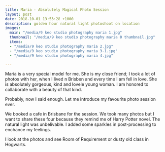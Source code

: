 ```yaml
---
title: Maria - Absolutely Magical Photo Session
layout: post
date: 2018-10-01 13:53:28 +1000
description: golden hour natural light photoshoot on location
images:
  main: "/media/9 keo studio photography maria 1.jpg"
  thumbnail: "/media/9 keo studio photography maria 0 thumbnail.jpg"
  items:
  - "/media/9 keo studio photography maria 2.jpg"
  - "/media/9 keo studio photography maria 3-1.jpg"
  - "/media/9 keo studio photography maria 4.jpg"

---
```

Maria is a very special model for me. She is my close friend; I took a lot of photos with her, when I lived n Brisben and every time I am fell in love. She is absolutely gorgeous, kind and lovele young woman. I am honored to collaborate with a beauty of that kind. 

Probably, now I said enough. Let me introduce my favourite photo session ever.

We booked a cafe in Brisbane for the session. We took many photos but I want to share these four because they remind me of Harry Potter novel. The natural light was unbelivable. I added some sparkles in post-processing to enchance my feelings.

I look at the photos and see Room of Requirement or dusty old class in Hogwarts. 